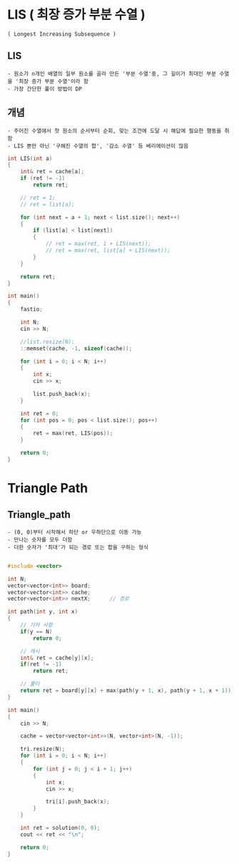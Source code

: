 # LIS ( 최장 증가 부분 수열 )
    ( Longest Increasing Subsequence )

LIS
---
    - 원소가 n개인 배열의 일부 원소를 골라 만든 '부분 수열'중, 그 길이가 최대인 부분 수열을 '최장 증가 부분 수열'이라 함
    - 가장 간단한 풀이 방법이 DP

개념
---
    - 주어진 수열에서 첫 원소의 순서부터 순회, 맞는 조건에 도달 시 해답에 필요한 행동을 취함
    - LIS 뿐만 아닌 '구해진 수열의 합', '감소 수열' 등 베리에이션이 많음

```c++
int LIS(int a)
{
	int& ret = cache[a];
	if (ret != -1)
		return ret;

    // ret = 1;
	// ret = list[a];

	for (int next = a + 1; next < list.size(); next++)
	{
		if (list[a] < list[next])
		{
            // ret = max(ret, 1 + LIS(next));
			// ret = max(ret, list[a] + LIS(next));
		}
	}

	return ret;
}

int main()
{
	fastio;

	int N;
	cin >> N;

	//list.resize(N);
	::memset(cache, -1, sizeof(cache));

	for (int i = 0; i < N; i++)
	{
		int x;
		cin >> x;

		list.push_back(x);
	}

	int ret = 0;
	for (int pos = 0; pos < list.size(); pos++)
	{
		ret = max(ret, LIS(pos));
	}

	return 0;
}
```

# Triangle Path

Triangle_path
---
	- (0, 0)부터 시작해서 하단 or 우하단으로 이동 가능
	- 만나는 숫자를 모두 더함
	- 더한 숫자가 '최대'가 되는 경로 또는 합을 구하는 형식

```c++

#include <vector>

int N;
vector<vector<int>> board;
vector<vector<int>> cache;
vector<vector<int>> nextX; 		// 경로

int path(int y, int x)
{
	// 기저 사항
	if(y == N)
		return 0;

	// 캐시
	int& ret = cache[y][x];
	if(ret != -1)
		return ret;

	// 풀이
	return ret = board[y][x] + max(path(y + 1, x), path(y + 1, x + 1));
}

int main()
{
	cin >> N;

	cache = vector<vector<int>>(N, vector<int>(N, -1));

	tri.resize(N);
	for (int i = 0; i < N; i++)
	{
		for (int j = 0; j < i + 1; j++)
		{
			int x;
			cin >> x;

			tri[i].push_back(x);
		}
	}

	int ret = solution(0, 0);
	cout << ret << "\n";

	return 0;
}
```